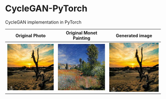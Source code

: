 # CycleGAN-PyTorch
CycleGAN implementation in PyTorch 

| Original Photo | Original Monet Painting | Generated image |
|-----------------|----------------|----------------|
| ![Original Photo](https://github.com/7wikd/GAN-Implementations/blob/master/CycleGAN/Generated/1a61870a06.jpg) | ![Original Monet Painting](https://github.com/7wikd/GAN-Implementations/blob/master/CycleGAN/Generated/monet.jpg) | ![Generated Image](https://github.com/7wikd/GAN-Implementations/blob/master/CycleGAN/Generated/1a61870a06.jpg) |
